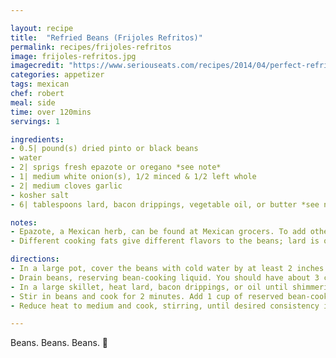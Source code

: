 ```yaml
---

layout: recipe
title:  "Refried Beans (Frijoles Refritos)"
permalink: recipes/frijoles-refritos
image: frijoles-refritos.jpg
imagecredit: "https://www.seriouseats.com/recipes/2014/04/perfect-refried-beans.html"
categories: appetizer
tags: mexican
chef: robert
meal: side
time: over 120mins
servings: 1

ingredients:
- 0.5| pound(s) dried pinto or black beans
- water
- 2| sprigs fresh epazote or oregano *see note*
- 1| medium white onion(s), 1/2 minced & 1/2 left whole
- 2| medium cloves garlic
- kosher salt
- 6| tablespoons lard, bacon drippings, vegetable oil, or butter *see note*

notes: 
- Epazote, a Mexican herb, can be found at Mexican grocers. To add other flavors to the refried beans, try sautéing a pinch of ground cumin or fresh chilis with the minced onion, or puréeing toasted dried chilis into the mixture. 
- Different cooking fats give different flavors to the beans; lard is one of the most traditional, and it adds a porky, funky depth to the beans that's hard to beat; bacon ups the ante even more by layering in a smoky flavor; vegetable oil keeps things neutral so you can really enjoy the flavor of the beans and the aromatics; and butter is decadent and rich without being overpowering.

directions:
- In a large pot, cover the beans with cold water by at least 2 inches. Add herb sprigs, the whole onion half, and garlic cloves and bring to a boil over high heat. Reduce heat to simmer and cook until beans are very tender, about 1 to 2 hours. Season with salt. 
- Drain beans, reserving bean-cooking liquid. You should have about 3 cups of cooked beans; if you have more, measure out 3 cups of beans and reserve the rest for another use. Discard herb sprigs, onion, and garlic.
- In a large skillet, heat lard, bacon drippings, or oil until shimmering, or butter until foaming, over medium-high heat. Add minced onion and cook, stirring occasionally, until translucent and lightly golden, about 7 minutes. 
- Stir in beans and cook for 2 minutes. Add 1 cup of reserved bean-cooking liquid. Using bean masher, potato masher, or back of a wooden spoon, smash the beans to form a chunky purée; alternatively, use a stick blender to make a smoother purée. 
- Reduce heat to medium and cook, stirring, until desired consistency is reached; if refried beans are too dry, add more bean-cooking liquid, 1 tablespoon at a time, as needed. Season with salt and serve.

---
```


Beans. Beans. Beans. 🔪